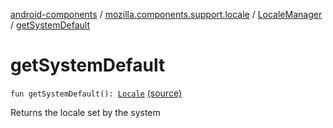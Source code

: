 [android-components](../../index.md) / [mozilla.components.support.locale](../index.md) / [LocaleManager](index.md) / [getSystemDefault](./get-system-default.md)

# getSystemDefault

`fun getSystemDefault(): `[`Locale`](http://docs.oracle.com/javase/7/docs/api/java/util/Locale.html) [(source)](https://github.com/mozilla-mobile/android-components/blob/master/components/support/locale/src/main/java/mozilla/components/support/locale/LocaleManager.kt#L66)

Returns the locale set by the system

